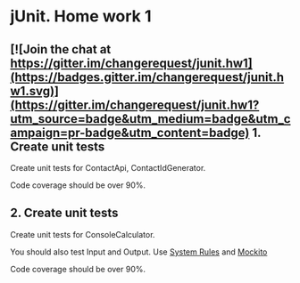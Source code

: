 jUnit. Home work 1
===============

[![Join the chat at https://gitter.im/changerequest/junit.hw1](https://badges.gitter.im/changerequest/junit.hw1.svg)](https://gitter.im/changerequest/junit.hw1?utm_source=badge&utm_medium=badge&utm_campaign=pr-badge&utm_content=badge)
1\. Create unit tests
---------------
Create unit tests for ContactApi, ContactIdGenerator.

Code coverage should be over 90%.

2\. Create unit tests
---------------
Create unit tests for ConsoleCalculator.

You should also test Input and Output. Use [System Rules][1] and [Mockito][2]

Code coverage should be over 90%.

[1]: http://stefanbirkner.github.io/system-rules/
[2]: http://site.mockito.org